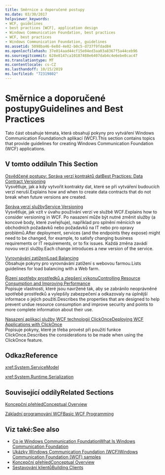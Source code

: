 ```yaml
---
title: Směrnice a doporučené postupy
ms.date: 03/30/2017
helpviewer_keywords:
- WCF, guidelines
- best practices [WCF], application design
- Windows Communication Foundation, best practices
- WCF, best practices
- Windows Communication Foundation, guidelines
ms.assetid: 5098ba46-6e8d-4e02-b0c5-d737f9fdad84
ms.openlocfilehash: 37e014aad44cf15e04ed3aa03a8367f5a44ceb96
ms.sourcegitcommit: 628e8147ca10187488e6407dab4c4e6ebe0cac47
ms.translationtype: MT
ms.contentlocale: cs-CZ
ms.lasthandoff: 10/15/2019
ms.locfileid: "72319802"
---
```

# <a name="guidelines-and-best-practices"></a><span data-ttu-id="b34db-102">Směrnice a doporučené postupy</span><span class="sxs-lookup"><span data-stu-id="b34db-102">Guidelines and Best Practices</span></span>
<span data-ttu-id="b34db-103">Tato část obsahuje témata, která obsahují pokyny pro vytváření Windows Communication Foundationch aplikací (WCF).</span><span class="sxs-lookup"><span data-stu-id="b34db-103">This section contains topics that provide guidelines for creating Windows Communication Foundation (WCF) applications.</span></span>  
  
## <a name="in-this-section"></a><span data-ttu-id="b34db-104">V tomto oddílu</span><span class="sxs-lookup"><span data-stu-id="b34db-104">In This Section</span></span>  
 [<span data-ttu-id="b34db-105">Osvědčené postupy: Správa verzí kontraktů dat</span><span class="sxs-lookup"><span data-stu-id="b34db-105">Best Practices: Data Contract Versioning</span></span>](best-practices-data-contract-versioning.md)  
 <span data-ttu-id="b34db-106">Vysvětluje, jak a kdy vytvořit kontrakty dat, které se při vytváření budoucích verzí neruší.</span><span class="sxs-lookup"><span data-stu-id="b34db-106">Explains how and when to create data contracts that do not break when future versions are created.</span></span>  
  
 [<span data-ttu-id="b34db-107">Správa verzí služby</span><span class="sxs-lookup"><span data-stu-id="b34db-107">Service Versioning</span></span>](service-versioning.md)  
 <span data-ttu-id="b34db-108">Vysvětluje, jak vzít v úvahu používání verzí ve službě WCF.</span><span class="sxs-lookup"><span data-stu-id="b34db-108">Explains how to consider versioning in WCF.</span></span> <span data-ttu-id="b34db-109">Po nasazení může být nutné změnit služby (a koncové body, které zveřejňuje), například pro splnění měnících se obchodních požadavků nebo požadavků na IT nebo pro opravy problémů.</span><span class="sxs-lookup"><span data-stu-id="b34db-109">After deployment, services (and the endpoints they expose) might need to be changed, for example, to satisfy changing business requirements or IT requirements, or to fix issues.</span></span> <span data-ttu-id="b34db-110">Každá změna zavádí novou verzi služby.</span><span class="sxs-lookup"><span data-stu-id="b34db-110">Each change introduces a new version of the service.</span></span>  
  
 [<span data-ttu-id="b34db-111">Vyrovnávání zatížení</span><span class="sxs-lookup"><span data-stu-id="b34db-111">Load Balancing</span></span>](load-balancing.md)  
 <span data-ttu-id="b34db-112">Obsahuje pokyny pro vyrovnávání zatížení s webovou farmou.</span><span class="sxs-lookup"><span data-stu-id="b34db-112">Lists guidelines for load balancing with a Web farm.</span></span>  
  
 [<span data-ttu-id="b34db-113">Řízení spotřeby prostředků a zlepšení výkonu</span><span class="sxs-lookup"><span data-stu-id="b34db-113">Controlling Resource Consumption and Improving Performance</span></span>](controlling-resource-consumption-and-improving-performance.md)  
 <span data-ttu-id="b34db-114">Popisuje vlastnosti, které jsou navržené tak, aby se zabránilo neoprávněné spotřebě prostředků a vylepšily zabezpečení a odkazovaly na úplnější informace o jejich použití.</span><span class="sxs-lookup"><span data-stu-id="b34db-114">Describes the properties that are designed to help prevent undue resource consumption and improve security and points to more complete information about their use.</span></span>  
  
 [<span data-ttu-id="b34db-115">Nasazení aplikací služby WCF technologií ClickOnce</span><span class="sxs-lookup"><span data-stu-id="b34db-115">Deploying WCF Applications with ClickOnce</span></span>](deploying-wcf-applications-with-clickonce.md)  
 <span data-ttu-id="b34db-116">Popisuje pokyny, které je třeba provést při použití funkce ClickOnce.</span><span class="sxs-lookup"><span data-stu-id="b34db-116">Describes the considerations to be made when using the ClickOnce feature.</span></span>  
  
## <a name="reference"></a><span data-ttu-id="b34db-117">Odkaz</span><span class="sxs-lookup"><span data-stu-id="b34db-117">Reference</span></span>  
 <xref:System.ServiceModel>  
  
 <xref:System.Runtime.Serialization>  
  
## <a name="related-sections"></a><span data-ttu-id="b34db-118">Související oddíly</span><span class="sxs-lookup"><span data-stu-id="b34db-118">Related Sections</span></span>  
 [<span data-ttu-id="b34db-119">Koncepční přehled</span><span class="sxs-lookup"><span data-stu-id="b34db-119">Conceptual Overview</span></span>](conceptual-overview.md)  
  
 [<span data-ttu-id="b34db-120">Základní programování WCF</span><span class="sxs-lookup"><span data-stu-id="b34db-120">Basic WCF Programming</span></span>](basic-wcf-programming.md)  
  
## <a name="see-also"></a><span data-ttu-id="b34db-121">Viz také:</span><span class="sxs-lookup"><span data-stu-id="b34db-121">See also</span></span>

- [<span data-ttu-id="b34db-122">Co je Windows Communication Foundation</span><span class="sxs-lookup"><span data-stu-id="b34db-122">What Is Windows Communication Foundation</span></span>](whats-wcf.md)
- [<span data-ttu-id="b34db-123">Ukázky Windows Communication Foundation (WCF)</span><span class="sxs-lookup"><span data-stu-id="b34db-123">Windows Communication Foundation (WCF) samples</span></span>](./samples/index.md)
- [<span data-ttu-id="b34db-124">Koncepční přehled</span><span class="sxs-lookup"><span data-stu-id="b34db-124">Conceptual Overview</span></span>](conceptual-overview.md)
- [<span data-ttu-id="b34db-125">Sestavování klientů</span><span class="sxs-lookup"><span data-stu-id="b34db-125">Building Clients</span></span>](building-clients.md)
